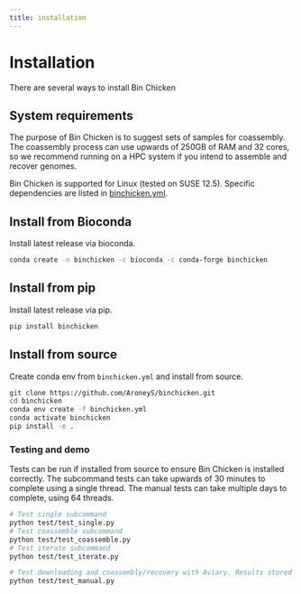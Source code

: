 ```yaml
---
title: installation
---
```


Installation
========

There are several ways to install Bin Chicken

## System requirements

The purpose of Bin Chicken is to suggest sets of samples for coassembly.
The coassembly process can use upwards of 250GB of RAM and 32 cores, so we recommend running on a HPC system if you intend to assemble and recover genomes.

Bin Chicken is supported for Linux (tested on SUSE 12.5). Specific dependencies are listed in [binchicken.yml](https://github.com/AroneyS/binchicken/blob/master/binchicken.yml).

## Install from Bioconda

Install latest release via bioconda.

```bash
conda create -n binchicken -c bioconda -c conda-forge binchicken
```

## Install from pip

Install latest release via pip.

```bash
pip install binchicken
```

## Install from source

Create conda env from `binchicken.yml` and install from source.

```bash
git clone https://github.com/AroneyS/binchicken.git
cd binchicken
conda env create -f binchicken.yml
conda activate binchicken
pip install -e .
```

### Testing and demo

Tests can be run if installed from source to ensure Bin Chicken is installed correctly.
The subcommand tests can take upwards of 30 minutes to complete using a single thread.
The manual tests can take multiple days to complete, using 64 threads.

```bash
# Test single subcommand
python test/test_single.py
# Test coassemble subcommand
python test/test_coassemble.py
# Test iterate subcommand
python test/test_iterate.py

# Test downloading and coassembly/recovery with Aviary. Results stored in example/test_* directories.
python test/test_manual.py
```
